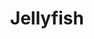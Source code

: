 ---
layout: place
title: "Jellyfish"
permalink: /texas/houston/jellyfish.html
stateAbbr: TX
stateName: Texas
cityName: Houston
seo:
  name: "Jellyfish"
  type: Restaurant
  links: https://www.jellyfishsushi.com/
description: "Looking for sushi in Houston, Texas? Check out Jellyfish for a delightful Japanese dining experience. Enjoy a variety of sushi and other dishes in a welcomin..."
place_id: ChIJxS3PrZTHQIYRRcF3dvSBM_U
photos:
  - name: >-
      places/ChIJxS3PrZTHQIYRRcF3dvSBM_U/photos/AeeoHcJbcicaNsAzaHz_Cx4yoc8pEQ3IHeg3WNLG1d4ZWOyoQUK2d8ziEE_CBLTX-KMSz79hfVxDGpnOXC89UJNXiE4KF0zXroP7PwSljbKww4Ai3OH9BAeKsEqVFYXA97YOn8RzjFRdWyutFamZzXzam6bh5VDIzgxyjlUbk2fQo5ORS-p1DStedwnbg8gVxdLxTW4dX3SvEUcsP3TvdXg9g4OROIOVZpyyT6Anh_wTBX-Vj-JW-wJr-dHwEBaMc50sSb-b9mD6IabjmogYPgVkMyL5Q2bs0TTkj1XQKhxKiQb6kA
    widthPx: 4032
    heightPx: 1908
    authorAttributions:
      - displayName: Jellyfish
        uri: https://maps.google.com/maps/contrib/105621006329140187381
        photoUri: >-
          https://lh3.googleusercontent.com/a-/ALV-UjV5xWcozLC9XNS4MenzlJd6GdwV6XV2XFEwhbo7aInNxyFt4wo=s100-p-k-no-mo
    flagContentUri: >-
      https://www.google.com/local/imagery/report/?cb_client=maps_api_places.places_api&image_key=!1e10!2sAF1QipPD8XzW4tMbN-v-vvuDfrRQvgLBUDofwczt4uOq&hl=en-US
    googleMapsUri: >-
      https://www.google.com/maps/place//data=!3m4!1e2!3m2!1sAF1QipPD8XzW4tMbN-v-vvuDfrRQvgLBUDofwczt4uOq!2e10!4m2!3m1!1s0x8640c794adcf2dc5:0xf53381f47677c145
  - name: >-
      places/ChIJxS3PrZTHQIYRRcF3dvSBM_U/photos/AeeoHcKyR4Rb_kI1_CJStPEdLw5AxugarYZ-za368a0ORXbDnC7bMHLhO-gtZaxy037AgrJ14L8QxrIElLX7OLimY-pQdeISNEdg3lAcc5oEk7i3qxgTykHps5EtoFmCnRtZDE09SqHYcceO8US9HThjM7AogPGKfFSSPyI--FJ_hDo4hctfYhbBePQaj_kTvdUXOEPd7-yV9S03Bc75wAIRWzftKvC-FUKcuto_Ys6Hmyxs8u4dSdqmFeY0urYA4V6LCwwyX1JZtKS5TS0cSggT-2TzBGvYCKHveRDPzWPRjfzDWg
    widthPx: 2752
    heightPx: 1908
    authorAttributions:
      - displayName: Jellyfish
        uri: https://maps.google.com/maps/contrib/105621006329140187381
        photoUri: >-
          https://lh3.googleusercontent.com/a-/ALV-UjV5xWcozLC9XNS4MenzlJd6GdwV6XV2XFEwhbo7aInNxyFt4wo=s100-p-k-no-mo
    flagContentUri: >-
      https://www.google.com/local/imagery/report/?cb_client=maps_api_places.places_api&image_key=!1e10!2sAF1QipOOHJpdRDlgQ1Bj0juf9TSzZmZBVG8eborcedfl&hl=en-US
    googleMapsUri: >-
      https://www.google.com/maps/place//data=!3m4!1e2!3m2!1sAF1QipOOHJpdRDlgQ1Bj0juf9TSzZmZBVG8eborcedfl!2e10!4m2!3m1!1s0x8640c794adcf2dc5:0xf53381f47677c145
  - name: >-
      places/ChIJxS3PrZTHQIYRRcF3dvSBM_U/photos/AeeoHcL3QVL3ocnkwO6ht3W616_LU1pfrUFhcq5fbwuAAwVHFlmjo9EIwy3AWaZaTSrUwN-NGnZC_S3uHGELbaRpM0bKlf8iNDcNiDqZrrcjqk8-JQuSN6sB9um1PyyX6oI-9s8AcxO3tv4nWodyaR_Uaif5GAtcKOJw91FHv6wdmhXPKgks3eu7xuu6QjGaTHq6Vi3P-cSi_uik1aenA-vcaj4KoLJBKjQC9zzFdmdRxucHPR0FX8McIz4mROeskyFsES8f1a4UCbBlNWIDCD0-pu8TxCo6tFTGnHhzppkoDcrpGQ
    widthPx: 2920
    heightPx: 1908
    authorAttributions:
      - displayName: Jellyfish
        uri: https://maps.google.com/maps/contrib/105621006329140187381
        photoUri: >-
          https://lh3.googleusercontent.com/a-/ALV-UjV5xWcozLC9XNS4MenzlJd6GdwV6XV2XFEwhbo7aInNxyFt4wo=s100-p-k-no-mo
    flagContentUri: >-
      https://www.google.com/local/imagery/report/?cb_client=maps_api_places.places_api&image_key=!1e10!2sAF1QipNw1B4Wf9f1YQPaoYsLVRhbZJZLquGRCJjz6NLf&hl=en-US
    googleMapsUri: >-
      https://www.google.com/maps/place//data=!3m4!1e2!3m2!1sAF1QipNw1B4Wf9f1YQPaoYsLVRhbZJZLquGRCJjz6NLf!2e10!4m2!3m1!1s0x8640c794adcf2dc5:0xf53381f47677c145
  - name: >-
      places/ChIJxS3PrZTHQIYRRcF3dvSBM_U/photos/AeeoHcKCTM2i-B6GnvpWXuEmTILpHeK_Q_STlt52J_at9_Cl4P3ghtx5YEufHEcAudf1aFcxtJ3uJYVvbbG2vxSF70GaPoSORgyprndyI7PX8v0ctNThAwDxy3TpUtoRM5GO1UmSHXnfjcO1uxyOIg6WrMH6ilSIY52L_3AJYHrnVQsqdxNublxSs8PCfFByXgxiZRviA2hw6KQi_GAEipoxjTVonUelp856vr-xklHBNRvL3ZaAsG8t4P_YxZOpfal3Cd5E3tgsZZ1zAwlWEX-gHN5-qQl7addk28CrN54CXlXzvQ
    widthPx: 3563
    heightPx: 1908
    authorAttributions:
      - displayName: Jellyfish
        uri: https://maps.google.com/maps/contrib/105621006329140187381
        photoUri: >-
          https://lh3.googleusercontent.com/a-/ALV-UjV5xWcozLC9XNS4MenzlJd6GdwV6XV2XFEwhbo7aInNxyFt4wo=s100-p-k-no-mo
    flagContentUri: >-
      https://www.google.com/local/imagery/report/?cb_client=maps_api_places.places_api&image_key=!1e10!2sAF1QipPDLECJWc8b4o40K2VpEsWSBhD5laHM7WAErASq&hl=en-US
    googleMapsUri: >-
      https://www.google.com/maps/place//data=!3m4!1e2!3m2!1sAF1QipPDLECJWc8b4o40K2VpEsWSBhD5laHM7WAErASq!2e10!4m2!3m1!1s0x8640c794adcf2dc5:0xf53381f47677c145
  - name: >-
      places/ChIJxS3PrZTHQIYRRcF3dvSBM_U/photos/AeeoHcIkRBz5_ajD9blHDrbHVw_xtpTVUoyCXtTl5mvjWUMpFhS3eBzj9Qg5KFdIgcb5jXqraB_000URBu0yDY1R1nm8qoyQ13t2RDixCArcYnTZJSQpnLL4CXKPpEH--SRwjQGd2NFUfB8gjtUQZHG9brcViDbkTnNuTE2Ve8p7ImtAwd3BJcLUbgDiuyN7mJV6Kpw4drv5cxQN1U1xi9NDaAqJu-uTaKI7NYGg25YA4K1cxggkBnBKNRSJ-O3IHa-3RA-M8AnAjWqP8oq8H80rCWD0fGfsxlEFUr2jxgxsGK8lpWmhvl4nuG3_XEcM0EfcqUPxYmNexREouyO3t_gFCaEhWmk2VY-rvAOau_URcrzFbh7QimeJF1uLkFL1knb00Z_NgA6Lbq62j3dY7Z5iRcc-sx850_1uFt9X55hniW1Ov08
    widthPx: 3024
    heightPx: 4032
    authorAttributions:
      - displayName: Justin Ashar
        uri: https://maps.google.com/maps/contrib/107115337232061776846
        photoUri: >-
          https://lh3.googleusercontent.com/a-/ALV-UjWs7cYq4Yu8IDeSQo8T2NyDaRlM8kjwD17sf2fV9sJBHVVZn9-rVg=s100-p-k-no-mo
    flagContentUri: >-
      https://www.google.com/local/imagery/report/?cb_client=maps_api_places.places_api&image_key=!1e10!2sCIHM0ogKEICAgMDw9L7Y2AE&hl=en-US
    googleMapsUri: >-
      https://www.google.com/maps/place//data=!3m4!1e2!3m2!1sCIHM0ogKEICAgMDw9L7Y2AE!2e10!4m2!3m1!1s0x8640c794adcf2dc5:0xf53381f47677c145
  - name: >-
      places/ChIJxS3PrZTHQIYRRcF3dvSBM_U/photos/AeeoHcLUXtY2ArgHQjcuc3J4nAUHZ0C8LZXomCUlWHdzOAGzZ_fE9q45Kb2i0HExIx7W768RTeiT7h37vMwvT0QKuN_O_rB8GpJ0jNdbXnpZnQ75DrWFx9i20GGIQGLG7exSGSPDXtGE3vhcJwTwjQsN29ZRO43V_4u4CE9OjFJsDVrPsO8CcmaLdP5nhhPDABBBi9GIlvM2nqpsP_aof1ChW1lJjpZpajhWLnQuYV5Kwg_4_gG20iCkimgN6SwoWhlKu3DhQfasbkROax9VcrNc8rKjRAu7p2WmCRV3ZQx9TeLHgg
    widthPx: 2885
    heightPx: 1908
    authorAttributions:
      - displayName: Jellyfish
        uri: https://maps.google.com/maps/contrib/105621006329140187381
        photoUri: >-
          https://lh3.googleusercontent.com/a-/ALV-UjV5xWcozLC9XNS4MenzlJd6GdwV6XV2XFEwhbo7aInNxyFt4wo=s100-p-k-no-mo
    flagContentUri: >-
      https://www.google.com/local/imagery/report/?cb_client=maps_api_places.places_api&image_key=!1e10!2sAF1QipPlktSIyrmsZU67cGMvUZQJQMOY0PDe1EtlAh0E&hl=en-US
    googleMapsUri: >-
      https://www.google.com/maps/place//data=!3m4!1e2!3m2!1sAF1QipPlktSIyrmsZU67cGMvUZQJQMOY0PDe1EtlAh0E!2e10!4m2!3m1!1s0x8640c794adcf2dc5:0xf53381f47677c145
  - name: >-
      places/ChIJxS3PrZTHQIYRRcF3dvSBM_U/photos/AeeoHcJHECZGobCPI4dKEDl0WnSFU7A-mLB9bfvrKQYs1eoQdllHNqgjBrdWYiiqKn8xRFuo9MrpDgcRfqg1KydcjVY5FAQNXfH9wBIwk07K90uMBLC3IQdeznaUT3wzz2tlL9iq0JXQ6zKLfA2XzfvmvgUFpuCBw-bRI1ajokyrCa8_DR08KdT75iL6ERfx8bP271WMAt49qBfA_DxPkDVTCx6u_avgV4ksWxQiDM5ib88xH8tsnENX9EI_9PcHgXakq5zUOPlN52-VENoNL9KdA4kcm_rt7L49pznneP93DpGSlg
    widthPx: 2544
    heightPx: 1908
    authorAttributions:
      - displayName: Jellyfish
        uri: https://maps.google.com/maps/contrib/105621006329140187381
        photoUri: >-
          https://lh3.googleusercontent.com/a-/ALV-UjV5xWcozLC9XNS4MenzlJd6GdwV6XV2XFEwhbo7aInNxyFt4wo=s100-p-k-no-mo
    flagContentUri: >-
      https://www.google.com/local/imagery/report/?cb_client=maps_api_places.places_api&image_key=!1e10!2sAF1QipMr4c9cbUNYeKmGSKrJ42NeS6XWq2IVEKPCl0kJ&hl=en-US
    googleMapsUri: >-
      https://www.google.com/maps/place//data=!3m4!1e2!3m2!1sAF1QipMr4c9cbUNYeKmGSKrJ42NeS6XWq2IVEKPCl0kJ!2e10!4m2!3m1!1s0x8640c794adcf2dc5:0xf53381f47677c145
  - name: >-
      places/ChIJxS3PrZTHQIYRRcF3dvSBM_U/photos/AeeoHcI8evNDCFWBvo0E5I5yC0xViVZ4NC3hmW3A_-B5KfXlep2LiYs5rAG-mB3IEfpKlyXzhksE0-cZLEAzNB7wu57k1c1JaNIYzqNqyN0GAXPWfGDs5dnjF562MJeXJW4aFSzswr7XE6SB5-n1x_my4yG3TWAXSY9PmDWocxK4_ibXImUWyg9R38mXAXgyg8n9WB_gf1oRyRWR7zmFUhV_IIkxwJdE5ad8b9OCEeK2KXZuizqXOTI3kAYsF9nQbvMqVOM4LhbxUix_4dn_xBhrRi2tZKLCamX-R0t9GjcD9t2Geg
    widthPx: 3733
    heightPx: 1903
    authorAttributions:
      - displayName: Jellyfish
        uri: https://maps.google.com/maps/contrib/105621006329140187381
        photoUri: >-
          https://lh3.googleusercontent.com/a-/ALV-UjV5xWcozLC9XNS4MenzlJd6GdwV6XV2XFEwhbo7aInNxyFt4wo=s100-p-k-no-mo
    flagContentUri: >-
      https://www.google.com/local/imagery/report/?cb_client=maps_api_places.places_api&image_key=!1e10!2sAF1QipOEo62eRsISzoCKoZgFgpDMmKrnjWhyBS2e4xIR&hl=en-US
    googleMapsUri: >-
      https://www.google.com/maps/place//data=!3m4!1e2!3m2!1sAF1QipOEo62eRsISzoCKoZgFgpDMmKrnjWhyBS2e4xIR!2e10!4m2!3m1!1s0x8640c794adcf2dc5:0xf53381f47677c145
  - name: >-
      places/ChIJxS3PrZTHQIYRRcF3dvSBM_U/photos/AeeoHcJvfGOnYXh7PK-CNIse0dPBuL96TGiFe3uHxgfz4_j7kuk0KBZHx_DygZ759MkH5vVM4TIsOD_NbUUflGtxMZUOf4QLGC5R64Igvkj4F4PQ1PWjvMyAAlzYytnlysSj5pqz9qJmueEE4BR6jmi6wA6EOMK0Q9-7yUcGDzKIAKWce8L81caGuKiZxYz3lpmxnUrmxh4QnqblCDv5JWZUN_XgGqZBjdf-Shzz74ShkytLzINJq16mih-_i8eN-Gq2P8BHI-wOfFlC5-LA9OG5MBmAn8DCgJZauevOmv0HWzIzWw
    widthPx: 2905
    heightPx: 1908
    authorAttributions:
      - displayName: Jellyfish
        uri: https://maps.google.com/maps/contrib/105621006329140187381
        photoUri: >-
          https://lh3.googleusercontent.com/a-/ALV-UjV5xWcozLC9XNS4MenzlJd6GdwV6XV2XFEwhbo7aInNxyFt4wo=s100-p-k-no-mo
    flagContentUri: >-
      https://www.google.com/local/imagery/report/?cb_client=maps_api_places.places_api&image_key=!1e10!2sAF1QipObu1bidT_3g0GAjW__KMPHNpPav2y727jbHBz1&hl=en-US
    googleMapsUri: >-
      https://www.google.com/maps/place//data=!3m4!1e2!3m2!1sAF1QipObu1bidT_3g0GAjW__KMPHNpPav2y727jbHBz1!2e10!4m2!3m1!1s0x8640c794adcf2dc5:0xf53381f47677c145
  - name: >-
      places/ChIJxS3PrZTHQIYRRcF3dvSBM_U/photos/AeeoHcI2Ow-vfNeK4bhLnuV7dSBzW0K-_QNVv2H6LqSZuJY08M4A91JApULAuOeHZVzBKdNyUKB-uP8ytTM9JvlHWhYJ4QFQqbdKF5Kj0lXyMQZIZuRxhAUFdraOlnP-VN2lU7nLlFG5jgEemfVekURc4qVdZ1fZ1siYuihsV-cytegDyhNtJtuf54U3dlM3Qns418E388pdGRMw24NbQshooY3EFg_pyhrxtec6fWMZZtBilFDsd76W9B3OdrxN0LI7dvbsFqJjzwzcsPkPyhVJpuZrgd_uzgk8bICmcVLQGl2sZA
    widthPx: 3556
    heightPx: 1908
    authorAttributions:
      - displayName: Jellyfish
        uri: https://maps.google.com/maps/contrib/105621006329140187381
        photoUri: >-
          https://lh3.googleusercontent.com/a-/ALV-UjV5xWcozLC9XNS4MenzlJd6GdwV6XV2XFEwhbo7aInNxyFt4wo=s100-p-k-no-mo
    flagContentUri: >-
      https://www.google.com/local/imagery/report/?cb_client=maps_api_places.places_api&image_key=!1e10!2sAF1QipPNnaGlKCb-ilLP_MwnRZY6gOmH4XEBBmPlaZhW&hl=en-US
    googleMapsUri: >-
      https://www.google.com/maps/place//data=!3m4!1e2!3m2!1sAF1QipPNnaGlKCb-ilLP_MwnRZY6gOmH4XEBBmPlaZhW!2e10!4m2!3m1!1s0x8640c794adcf2dc5:0xf53381f47677c145
address: 3434 Ella Blvd, Houston, TX 77018, USA
street: 3434 Ella Blvd
city: Houston
state: TX
zip: '77018'
country: USA
neighborhood: Central Northwest
latitude: '29.818431'
longitude: '-95.429170'
accessibility_options:
  wheelchairAccessibleParking: true
  wheelchairAccessibleEntrance: true
  wheelchairAccessibleRestroom: true
  wheelchairAccessibleSeating: true
business_status: OPERATIONAL
name: Jellyfish
google_maps_links:
  directionsUri: >-
    https://www.google.com/maps/dir//''/data=!4m7!4m6!1m1!4e2!1m2!1m1!1s0x8640c794adcf2dc5:0xf53381f47677c145!3e0
  placeUri: https://maps.google.com/?cid=17668608650064150853
  writeAReviewUri: >-
    https://www.google.com/maps/place//data=!4m3!3m2!1s0x8640c794adcf2dc5:0xf53381f47677c145!12e1
  reviewsUri: >-
    https://www.google.com/maps/place//data=!4m4!3m3!1s0x8640c794adcf2dc5:0xf53381f47677c145!9m1!1b1
  photosUri: >-
    https://www.google.com/maps/place//data=!4m3!3m2!1s0x8640c794adcf2dc5:0xf53381f47677c145!10e5
primary_type: Sushi Restaurant
opening_hours:
  regular: null
  current: null
secondary_opening_hours:
  regular:
    weekdayDescriptions: null
    type: null
  current:
    weekdayDescriptions: null
    type: null
phone: (346) 406-3932
price_level: null
price_range: $20 &ndash; $30
rating: '4.9'
rating_count: 962
website: https://www.jellyfishsushi.com/
reviews: null
parking_options: null
payment_options: null
allow_dogs: null
curbside_pickup: null
delivery: null
dine_in: null
good_for_children: null
good_for_groups: null
good_for_sports: null
live_music: null
menu_for_children: null
outdoor_seating: null
reservable: null
restroom: null
serves_beer: null
serves_breakfast: null
serves_brunch: null
serves_cocktails: null
serves_coffee: null
serves_dinner: null
serves_dessert: null
serves_lunch: null
serves_vegetarian_food: null
serves_wine: null
takeout: null
summary: null

---